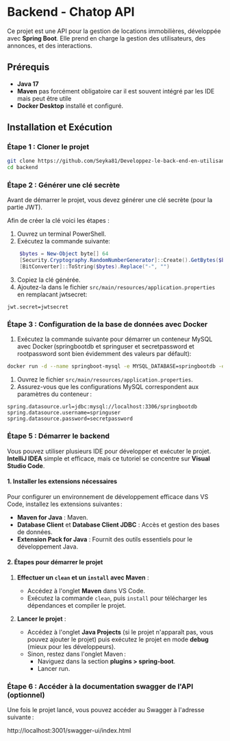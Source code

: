 # Backend - Chatop API

Ce projet est une API pour la gestion de locations immobilières, développée avec **Spring Boot**. Elle prend en charge la gestion des utilisateurs, des annonces, et des interactions.

## **Prérequis**

- **Java 17**
- **Maven** pas forcément obligatoire car il est souvent intégré par les IDE mais peut être utile
- **Docker Desktop** installé et configuré.

## **Installation et Exécution**

### **Étape 1 : Cloner le projet**

```bash
git clone https://github.com/Seyka81/Developpez-le-back-end-en-utilisant-Java-et-Spring.git
cd backend
```

### **Étape 2 : Générer une clé secrète**

Avant de démarrer le projet, vous devez générer une clé secrète (pour la partie JWT).

Afin de créer la clé voici les étapes :

1. Ouvrez un terminal PowerShell.
2. Exécutez la commande suivante:

```powershell
    $bytes = New-Object byte[] 64
    [Security.Cryptography.RandomNumberGenerator]::Create().GetBytes($bytes)
    [BitConverter]::ToString($bytes).Replace("-", "")
```

3. Copiez la clé générée.
4. Ajoutez-la dans le fichier `src/main/resources/application.properties` en remplacant jwtsecret:

```properties
jwt.secret=jwtsecret
```

### **Étape 3 : Configuration de la base de données avec Docker**

1. Exécutez la commande suivante pour démarrer un conteneur MySQL avec Docker (springbootdb et springuser et secretpassword et rootpassword sont bien évidemment des valeurs par défault):

```bash
docker run -d --name springboot-mysql -e MYSQL_DATABASE=springbootdb -e MYSQL_USER=springuser -e MYSQL_PASSWORD=secretpassword -e MYSQL_ROOT_PASSWORD=rootpassword -p 3306:3306 mysql:latest
```

1. Ouvrez le fichier `src/main/resources/application.properties`.
2. Assurez-vous que les configurations MySQL correspondent aux paramètres du conteneur :

```properties
spring.datasource.url=jdbc:mysql://localhost:3306/springbootdb
spring.datasource.username=springuser
spring.datasource.password=secretpassword
```

### **Étape 5 : Démarrer le backend**

Vous pouvez utiliser plusieurs IDE pour développer et exécuter le projet. **IntelliJ IDEA** simple et efficace, mais ce tutoriel se concentre sur **Visual Studio Code**.

#### **1. Installer les extensions nécessaires**

Pour configurer un environnement de développement efficace dans VS Code, installez les extensions suivantes :

- **Maven for Java** : Maven.
- **Database Client** et **Database Client JDBC** : Accès et gestion des bases de données.
- **Extension Pack for Java** : Fournit des outils essentiels pour le développement Java.

#### **2. Étapes pour démarrer le projet**

1. **Effectuer un `clean` et un `install` avec Maven** :

   - Accédez à l'onglet **Maven** dans VS Code.
   - Exécutez la commande `clean`, puis `install` pour télécharger les dépendances et compiler le projet.

2. **Lancer le projet** :
   - Accédez à l'onglet **Java Projects** (si le projet n'apparaît pas, vous pouvez ajouter le projet) puis exécutez le projet en mode **debug** (mieux pour les développeurs).
   - Sinon, restez dans l'onglet Maven :
     - Naviguez dans la section **plugins > spring-boot**.
     - Lancer run.

### **Étape 6 : Accéder à la documentation swagger de l'API (optionnel)**

Une fois le projet lancé, vous pouvez accéder au Swagger à l'adresse suivante :

http://localhost:3001/swagger-ui/index.html

